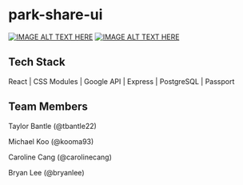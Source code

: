 # park-share-ui

[![IMAGE ALT TEXT HERE](https://abibas-shoes.s3-us-west-1.amazonaws.com/parkshare/Screen+Shot+2019-06-04+at+1.54.45+PM.png)]()
[![IMAGE ALT TEXT HERE](https://abibas-shoes.s3-us-west-1.amazonaws.com/parkshare/Screen+Shot+2019-06-04+at+2.51.10+PM.png)]()

## Tech Stack
React | CSS Modules | Google API | Express | PostgreSQL | Passport

## Team Members
Taylor Bantle (@tbantle22)

Michael Koo (@kooma93)

Caroline Cang (@carolinecang)

Bryan Lee (@bryanlee)
